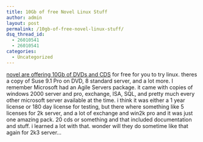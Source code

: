 ```yaml
---
title: 10Gb of free Novel Linux Stuff
author: admin
layout: post
permalink: /10gb-of-free-novel-linux-stuff/
dsq_thread_id:
  - 26010541
  - 26010541
categories:
  - Uncategorized
---
```

[novel are offering 10Gb of DVDs and CDS][1] for free for you to try linux. theres a copy of Suse 9.1 Pro on DVD, 8 standard server, and a lot more. I remember Microsoft had an Agile Servers package. it came with copies of windows 2000 server and pro, exchange, ISA, SQL, and pretty much every other microsoft server available at the time. i think it was either a 1 year license or 180 day license for testing, but there where something like 5 licenses for 2k server, and a lot of exchange and win2k pro and it was just one amazing pack. 20 cds or something and that included documentation and stuff. i learned a lot with that. wonder will they do sometime like that again for 2k3 server&#8230;

 [1]: http://www.novell.com/community/linux/order.php